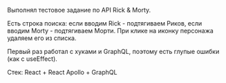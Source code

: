 Выполнял тестовое задание по API Rick & Morty.

Есть строка поиска: если вводим Rick - подтягиваем Риков, если вводим Morty - подтягиваем Морти. При клике на иконку персонажа удаляем его из списка.

Первый раз работал с хуками и GraphQL, поэтому есть глупые ошибки (как с useEffect).

Стек: React + React Apollo + GraphQL
